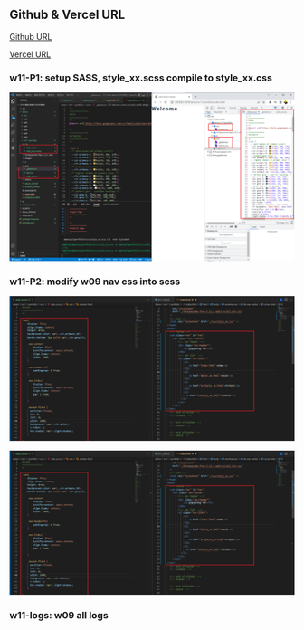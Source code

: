 ## Github & Vercel URL

[Github URL](https://github.com/k9202ky/1111-web-demo-411418030)

[Vercel URL](https://1111-web-demo-411418030-8j4p.vercel.app/)

### w11-P1: setup SASS, style_xx.scss compile to style_xx.css

![](w11-p1.png)

### w11-P2: modify w09 nav css into scss

![](w11-p2-1.png)

![](w11-p2-1.png)

### w11-logs: w09 all logs

